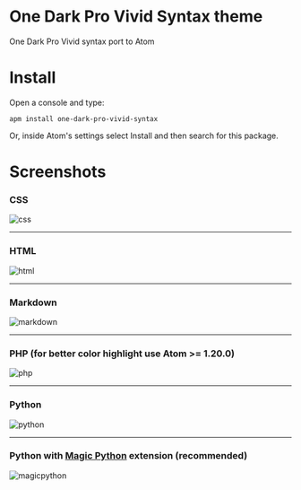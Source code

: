 # One Dark Pro Vivid Syntax theme

One Dark Pro Vivid syntax port to Atom

# Install

Open a console and type:

```shell
apm install one-dark-pro-vivid-syntax
```

Or, inside Atom's settings select Install and then search for this package.

# Screenshots

### CSS
![css](https://user-images.githubusercontent.com/15709414/30447353-71f0dfd0-9951-11e7-9618-b3efbbfe72a0.png)

---

### HTML
![html](https://user-images.githubusercontent.com/15709414/30453126-70f65b26-995d-11e7-9a5d-a31d6f3142f5.png)

---

### Markdown
![markdown](https://user-images.githubusercontent.com/15709414/30453010-0b408f0e-995d-11e7-96d6-4f6710cbb27c.png)

---

### PHP (for better color highlight use Atom >= 1.20.0)
![php](https://user-images.githubusercontent.com/15709414/30452865-b597b758-995c-11e7-966c-c7771d923e6d.png)

---

### Python
![python](https://user-images.githubusercontent.com/15709414/30448305-08b99cd4-9954-11e7-87b6-ddabc7db3bc1.png)

---

### Python with [Magic Python](https://atom.io/packages/magicpython) extension (recommended)
![magicpython](https://user-images.githubusercontent.com/15709414/30448675-b90f46a6-9954-11e7-8a9f-bf48ca88fcd2.png)



